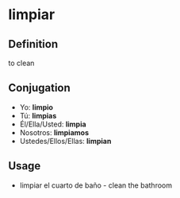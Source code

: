 # limpiar

## Definition
to clean

## Conjugation

- Yo: **limpio**
- Tú: **limpias**
- Él/Ella/Usted: **limpia**
- Nosotros: **limpiamos**
- Ustedes/Ellos/Ellas: **limpian**

## Usage
- limpiar el cuarto de baño \- clean the bathroom